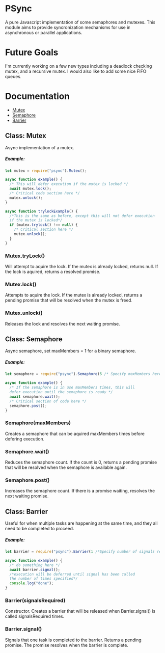 # PSync
A pure Javascript implementation of some semaphores and mutexes.
This module aims to provide syncronization mechanisms for use in asynchronous or parallel applications.

# Future Goals
I'm currently working on a few new types including a deadlock checking mutex, and a recursive mutex. I would also like to add some nice FIFO queues.

# Documentation

* [Mutex](https://github.com/realdylanwebb/PSync#class-mutex)
* [Semaphore](https://github.com/realdylanwebb/PSync#class-semaphore)
* [Barrier](https://github.com/realdylanwebb/PSync#class-barrier)

## Class: Mutex
Async implementation of a mutex.
##### Example:
```javascript
let mutex = require("psync").Mutex();

async function example() {
  /* This will defer execution if the mutex is locked */
  await mutex.lock();
  /* Critical code section here */
  mutex.unlock();
}

async function trylockExample() {
  /*This is the same as before, except this will not defer execution 
  if the mutex is locked*/
  if (mutex.trylock() !== null) {
    /* Critical section here */
    mutex.unlock();
  }
}

```

### Mutex.tryLock()
Will attempt to aquire the lock. If the mutex is already locked, returns null. If the lock is aquired, returns a resolved promise.

### Mutex.lock()
Attempts to aquire the lock. If the mutex is already locked, returns a pending promise that will be resolved when the mutex is freed.

### Mutex.unlock()
Releases the lock and resolves the next waiting promise.

## Class: Semaphore
Async semaphore, set maxMembers = 1 for a binary semaphore.
##### Example:
```javascript
let semaphore = require("psync").Semaphore(5 /* Specify maxMembers here */);

async function example() {
  /* If the semaphore is in use maxMembers times, this will 
  defer execution until the semaphore is ready */
  await semaphore.wait();
  /* Critical section of code here */
  semaphore.post();
}
```

### Semaphore(maxMembers)
Creates a semaphore that can be aquired maxMembers times before defering execution.

### Semaphore.wait()
Reduces the semaphore count. If the count is 0, returns a pending promise that will be resolved when the semaphore is available again.

### Semaphore.post()
Increases the semaphore count. If there is a promise waiting, resolves the next waiting promise.

## Class: Barrier
Useful for when multiple tasks are happening at the same time, and they all need to be completed to proceed.
##### Example:
```javascript
let barrier = require("psync").Barrier(1 /*Specify number of signals required here*/);

async function example() {
  /* do something here */
  await barrier.signal();
  /*execution will be deferred until signal has been called
  the number of times specified*/
  console.log("done");
}
```


### Barrier(signalsRequired)
Constructor. Creates a barrier that will be released when Barrier.signal() is called signalsRequired times.

### Barrier.signal()
Signals that one task is completed to the barrier.
Returns a pending promise. The promise resolves when the barrier is complete.

